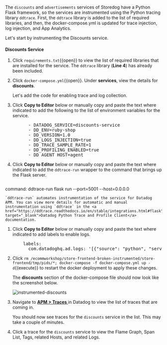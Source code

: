 The `discounts` and `advertisements` services of Storedog have a Python Flask framework, so the services are instrumented using the Python tracing library `ddtrace`. First, the `ddtrace` library is added to the list of required libraries, and then, the docker-compose.yml is updated for trace injection, log injection, and App Analytics.

Let's start by instrumenting the Discounts service.

#### Discounts Service

1. Click `requirements.txt`{{open}} to view the list of required libraries that are installed for the service. The `ddtrace` library (**Line 4**) has already been included.

1. Click `docker-compose.yml`{{open}}. Under **services**, view the details for **discounts**. <p> Let's add the code for enabling trace and log collection.

1. Click **Copy to Editor** below or manually copy and paste the text where indicated to add the following to the list of environment variables for the service.

    <pre class="file" data-filename="docker-compose.yml" data-target="insert" data-marker="# add discounts env variables">
         - DATADOG_SERVICE=discounts-service
         - DD_ENV=ruby-shop
         - DD_VERSION=1.0
         - DD_LOGS_INJECTION=true
         - DD_TRACE_SAMPLE_RATE=1
         - DD_PROFILING_ENABLED=true
         - DD_AGENT_HOST=agent</pre>

1. Click **Copy to Editor** below or manually copy and paste the text where indicated to add the `ddtrace-run` wrapper to the command that brings up the Flask server. 

    <pre class="file" data-filename="docker-compose.yml" data-target="insert" data-marker="command: flask run --port=5001 --host=0.0.0.0">
command: ddtrace-run flask run --port=5001 --host=0.0.0.0</pre>  

    `ddtrace-run` automates instrumentation of the service for Datadog APM. You can view more details for automatic and manual instrumentation using `ddtrace` in the <a href="https://ddtrace.readthedocs.io/en/stable/integrations.html#flask" target="_blank">Datadog Python Trace and Profile Client</a> documentation.


1. Click **Copy to Editor** below or manually copy and paste the text where indicated to add labels to enable logs. 

    <pre class="file" data-filename="docker-compose.yml" data-target="insert" data-marker="# add discounts log labels">
       labels:
         com.datadoghq.ad.logs: '[{"source": "python", "service": "discounts-service"}]'</pre>

1. Click `rm /ecommworkshop/store-frontend-broken-instrumented/store-frontend/tmp/pids/*; docker-compose -f docker-compose.yml up -d`{{execute}} to restart the docker deployment to apply these changes. <p> The **discounts** section of the docker-compose file should now look like the screenshot below. <p> ![instrumented-discounts](instrumentapp2/assets/instrumented-discounts.png)

1. Navigate to <a href="https://app.datadoghq.com/apm/traces" target="_datadog">**APM > Traces** </a> in Datadog to view the list of traces that are coming in. <p> You should now see traces for the `discounts` service in the list. This may take a couple of minutes.

1. Click a trace for the `discounts` service to view the Flame Graph, Span List, Tags, related Hosts, and related Logs.